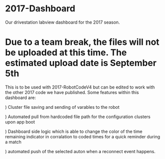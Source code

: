 # 2017-Dashboard
Our drivestation labview dashboard for the 2017 season.

# Due to a team break, the files will not be uploaded at this time. The estimated upload date is September 5th

This is to be used with 2017-RobotCodeV4 but can be edited to work with the other 2017 code we have published. Some features within this dashboard are: 
  
  ) Cluster file saving and sending of varables to the robot
  
  ) Automated pull from hardcoded file path for the configuration clusters upon app boot
  
  ) Dashboard side logic which is able to change the color of the time remaining indicator in corralation to coded times for a quick reminder during a match
  
  ) automated push of the selected auton when a reconnect event happens.
